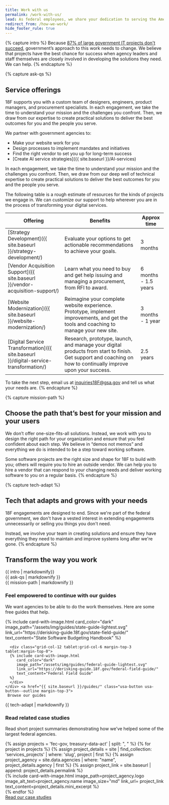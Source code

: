```yaml
---
title: Work with us
permalink: /work-with-us/
lead: As federal employees, we share your dedication to serving the American&nbsp;public.
redirect_from: /how-we-work/
hide_footer_rule: true
---
```


{% capture intro %}
Because [87% of large government IT projects don't succeed](https://derisking-guide.18f.gov/), government’s approach to this work needs to change. We believe that projects have the best chance for success when agency leaders and staff themselves are closely involved in developing the solutions they need. We can help.
{% endcapture %}

{% capture ask-qs %}
## Service offerings

18F supports you with a custom team of designers, engineers, product managers, and procurement specialists. In each engagement, we take the time to understand your mission and the challenges you confront. Then, we draw from our expertise to create practical solutions to deliver the best outcomes for you and the people you serve.

We partner with government agencies to:
- Make your website work for you
- Design processes to implement mandates and initiatives
- Find the right vendor to set you up for long-term success
- [Create AI service strategies]({{ site.baseurl }}/AI-services)

In each engagement, we take the time to understand your mission and the challenges you confront. Then, we draw from our deep well of technical expertise to create practical solutions to deliver the best outcomes for you and the people you serve.

The following table is a rough estimate of resources for the kinds of projects we engage in. We can customize our support to help wherever you are in the process of transforming your digital services.

| Offering      | Benefits  | Approx time |
| ----------- | ----------- | ----------- |
|[Strategy Development]({{ site.baseurl }}/strategy-development/)   | Evaluate your options to get actionable recommendations to achieve your goals.  | 3 months  |
|[Vendor Acquisition Support]({{ site.baseurl }}/vendor-acquisition-support/)   |Learn what you need to buy and get help issuing and managing a procurement, from RFI to award.   |6 months - 1.5 years|
|[Website Modernization]({{ site.baseurl }}/website-modernization/)  | Reimagine your complete website experience. Prototype, implement improvements, and get the tools and coaching to manage your new site.  |3 months - 1 year  |
|[Digital Service Transformation]({{ site.baseurl }}/digital-service-transformation/)  |Research, prototype, launch, and manage your digital products from start to finish. Get support and coaching on how to continually improve upon your success.   | 2.5 years|


To take the next step, email us at <a href="mailto:inquiries18F@gsa.gov">inquiries18F@gsa.gov</a> and tell us what your needs are.
{% endcapture %}

{% capture mission-path %}
## Choose the path that’s best for your mission and your users

We don’t offer one-size-fits-all solutions. Instead, we work with you to design the right path for your organization and ensure that you feel confident about each step. We believe in “demos not memos” and everything we do is intended to be a step toward working software.

Some software projects are the right size and shape for 18F to build with you; others will require you to hire an outside vendor. We can help you to hire a vendor that can respond to your changing needs and deliver working software to you on a regular basis.
{% endcapture %}

{% capture tech-adapt %}
## Tech that adapts and grows with your needs

18F engagements are designed to end. Since we're part of the federal government, we don't have a vested interest in extending engagements unnecessarily or selling you things you don't need.

Instead, we involve your team in creating solutions and ensure they have everything they need to maintain and improve systems long after we're gone.
{% endcapture %}


<section class="usa-section usa-section--dark bg-primary-darker section-padding-6">
<div class="grid-container">
  <div class="grid-row">
    <div class="grid-col">
      <h2>Transform the way you work</h2>
      <div class="font-sans-lg">
        {{ intro | markdownify}}
      </div>
    </div>
  </div>
</div>
</section>

<section class="usa-section bg-base-lightest">
  <div class="grid-container">
    <div class="grid-row grid-gap">
      <div class="tablet-lg:grid-col-7">
        {{ ask-qs | markdownify }}
      </div>
      <div class="tablet-lg:grid-col-5">
        <img src="{{ site.baseurl }}/assets/img/work-with-us/work-with-us-illo-2.svg"
        alt=""
        >
      </div>
    </div>
  </div>
</section>

<section class="usa-section">
  <div class="grid-container">
    <div class="grid-row">
      <div class="tablet-lg:grid-col-7">
         {{ mission-path | markdownify }}
      </div>
      <div class="tablet-lg:grid-col-5">
        <img src="{{ site.baseurl }}/assets/img/work-with-us/work-with-us-illo-1.svg"
        alt=""
        >
      </div>
    </div>
    <h3 class="text-normal"> Feel empowered to continue with our guides</h3>
    <p class="font-sans-lg"> We want agencies to be able to do the work themselves. Here are some free guides that help. </p>
    <div class="grid-row grid-gap-md">
      <div class="grid-col-12 tablet:grid-col-6 margin-top-3 tablet:margin-top-0">
      {% include card-with-image.html
         card_color="dark"
         image_path="/assets/img/guides/state-guide-lightest.svg"
         link_url="https://derisking-guide.18f.gov/state-field-guide/"
         text_content="State Software Budgeting Handbook"
      %}
      </div>

      <div class="grid-col-12 tablet:grid-col-6 margin-top-3 tablet:margin-top-0">
      {% include card-with-image.html
         card_color="dark"
         image_path="/assets/img/guides/federal-guide-lightest.svg"
         link_url="https://derisking-guide.18f.gov/federal-field-guide/"
         text_content="Federal Field Guide"
      %}
      </div>
    </div> <a href="{{ site.baseurl }}/guides/" class="usa-button usa-button--outline margin-top-3">
     Browse our guides
   </a>
  </div>
</section>

<section class="usa-section bg-base-lightest">
  <div class="grid-container">
    <div class="grid-row">
      <div class="tablet-lg:grid-col-7">
         {{ tech-adapt | markdownify }}
      </div>
      <div class="tablet-lg:grid-col-5">
        <img src="{{ site.baseurl }}/assets/img/work-with-us/work-with-us-illo-3.svg"
        alt=""
        >
      </div>
    </div>
    <h3 class="text-normal">Read related case studies</h3>
    <p class="font-sans-lg">Read short project summaries demonstrating how we’ve helped some of the largest federal agencies.</p>
    <div class="grid-row grid-gap-md">
    {% assign projects = 'fec-gov, treasury-data-act' | split: ", " %}
    {% for project in projects %}
      {% assign project_details = site | find_collection: 'services_projects' | where: 'slug', project | first %}
      {% assign project_agency = site.data.agencies | where: "name", project_details.agency | first %}
      {% assign project_link = site.baseurl | append: project_details.permalink %}
      <div class="grid-col-12 tablet:grid-col-6 margin-top-3 tablet:margin-top-0">
        {% include card-with-image.html
           image_path=project_agency.logo
           image_alt_text=project_agency.name
           image_size="md"
           link_url= project_link
           text_content=project_details.mini_excerpt
        %}
      </div>
    {% endfor %}
    </div>
   <a href="{{ site.baseurl }}/our-work/" class="usa-button usa-button--outline margin-top-3">
     Read our case studies
   </a>
  </div>
</section>
